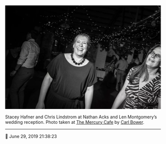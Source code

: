 ![Stacey Hafner and Chris Lindstrom](assets/f9011bda2c7378ccd768b69c4b9783f1.webp)

Stacey Hafner and Chris Lindstrom at Nathan Acks and Len Montgomery’s wedding reception. Photo taken at [The Mercury Cafe](http://mercurycafe.com/) by [Carl Bower](http://carlbowerphotos.com/).

- - - -

<span aria-hidden="true">📅</span> June 29, 2019 21:38:23
